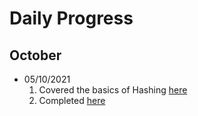 # Daily Progress

## October
* 05/10/2021
  1. Covered the basics of Hashing [here](https://www.youtube.com/watch?v=vKKBq5JvPrw)
  2. Completed [here](https://www.youtube.com/watch?v=b4b8ktEV4Bg)
  
